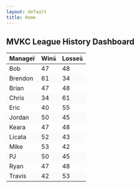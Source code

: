 ```yaml
---
layout: default
title: Home
---
```


## MVKC League History Dashboard

<div class="table-responsive">
  <table id="myTable" class="table table-striped table-bordered table-hover">
    <thead>
      <tr>
        <th>Manager</th>
        <th data-sort-method="number">Wins</th>
        <th data-sort-method="number">Losses</th>
      </tr>
    </thead>
    <tbody>
      <tr><td>Bob</td><td>47</td><td>48</td></tr>
      <tr><td>Brendon</td><td>61</td><td>34</td></tr>
      <tr><td>Brian</td><td>47</td><td>48</td></tr>
      <tr><td>Chris</td><td>34</td><td>61</td></tr>
      <tr><td>Eric</td><td>40</td><td>55</td></tr>
      <tr><td>Jordan</td><td>50</td><td>45</td></tr>
      <tr><td>Keara</td><td>47</td><td>48</td></tr>
      <tr><td>Licata</td><td>52</td><td>43</td></tr>
      <tr><td>Mike</td><td>53</td><td>42</td></tr>
      <tr><td>PJ</td><td>50</td><td>45</td></tr>
      <tr><td>Ryan</td><td>47</td><td>48</td></tr>
      <tr><td>Travis</td><td>42</td><td>53</td></tr>
    </tbody>
  </table>
</div>

<style>
  th { position: relative; cursor: pointer; }
  th:after { content: '⇅'; font-size: 0.7em; position: absolute; right: 8px; color: #aaa; }
  th.tablesort-up:after { content: '↑'; color: #333; }
  th.tablesort-down:after { content: '↓'; color: #333; }
  tbody tr:hover { background-color: #f1f1f1; }
  tbody tr:nth-child(even) { background-color: #fafafa; }
</style>

<script src="https://unpkg.com/tablesort@5.2.1/dist/tablesort.min.js"></script>
<script>
  new Tablesort(document.getElementById('myTable'));
</script>